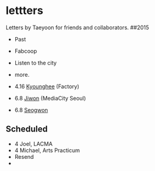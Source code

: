 # lettters
Letters by Taeyoon for friends and collaborators.
##2015
- Past
- Fabcoop 
- Listen to the city 
- more.
 
- 4.16 [Kyounghee](https://github.com/tchoi8/lettters/blob/master/images/Kyounghee.jpg?raw=true) (Factory) 
- 6.8 [Jiwon](https://github.com/tchoi8/lettters/blob/master/images/MediaCity.jpg?raw=true) (MediaCity Seoul)
- 6.8 [Seogwon](https://github.com/tchoi8/lettters/blob/master/images/LMCC-6313.jpg?raw=true) 

## Scheduled
- 4 Joel, LACMA
- 4 Michael, Arts Practicum 
- Resend
- 